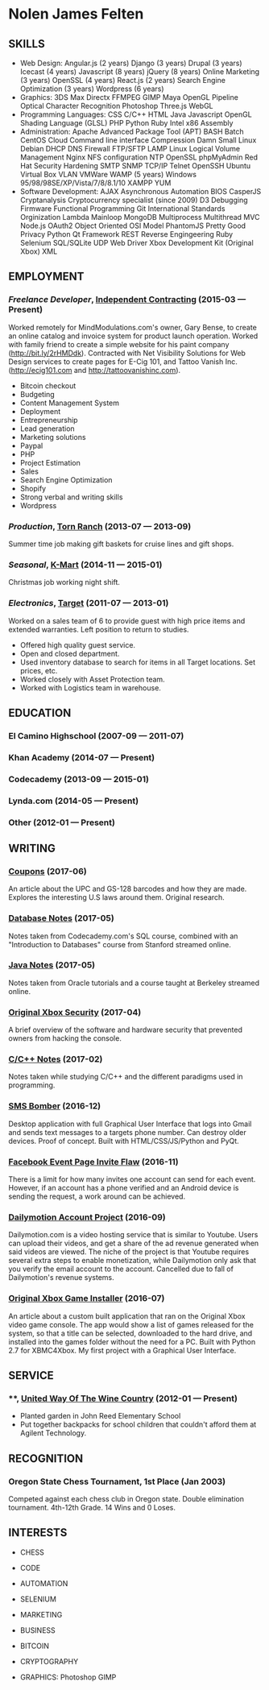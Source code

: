Nolen James Felten
============






## SKILLS

  - Web Design: Angular.js (2 years) Django (3 years) Drupal (3 years) Icecast (4 years) Javascript (8 years) jQuery (8 years) Online Marketing (3 years) OpenSSL (4 years) React.js (2 years) Search Engine Optimization (3 years) Wordpress (6 years) 
  - Graphics: 3DS Max Directx FFMPEG GIMP Maya OpenGL Pipeline Optical Character Recognition Photoshop Three.js WebGL 
  - Programming Languages: CSS C/C++ HTML Java Javascript OpenGL Shading Language (GLSL) PHP Python Ruby Intel x86 Assembly 
  - Administration: Apache Advanced Package Tool (APT) BASH Batch CentOS Cloud Command line interface Compression Damn Small Linux Debian DHCP DNS Firewall FTP/SFTP LAMP Linux Logical Volume Management Nginx NFS configuration NTP OpenSSL phpMyAdmin Red Hat Security Hardening SMTP SNMP TCP/IP Telnet OpenSSH Ubuntu Virtual Box VLAN VMWare WAMP (5 years) Windows 95/98/98SE/XP/Vista/7/8/8.1/10 XAMPP YUM 
  - Software Development: AJAX Asynchronous Automation BIOS CasperJS Cryptanalysis Cryptocurrency specialist (since 2009) D3 Debugging Firmware Functional Programming Git International Standards Orginization Lambda Mainloop MongoDB Multiprocess Multithread MVC Node.js OAuth2 Object Oriented OSI Model PhantomJS Pretty Good Privacy Python Qt Framework REST Reverse Engingeering Ruby Selenium SQL/SQLite UDP Web Driver Xbox Development Kit (Original Xbox) XML 

## EMPLOYMENT

### *Freelance Developer*, [Independent Contracting](http://nolenfelten.github.com/) (2015-03 — Present)

Worked remotely for MindModulations.com's owner, Gary Bense, to create an online catalog and invoice system for product launch operation. Worked with family friend to create a simple website for his paint company (http://bit.ly/2rHMDdk). Contracted with Net Visibility Solutions for Web Design services to create pages for E-Cig 101, and Tattoo Vanish Inc. (http://ecig101.com and http://tattoovanishinc.com).
  - Bitcoin checkout
  - Budgeting
  - Content Management System
  - Deployment
  - Entrepreneurship
  - Lead generation
  - Marketing solutions
  - Paypal
  - PHP
  - Project Estimation
  - Sales
  - Search Engine Optimization
  - Shopify 
  - Strong verbal and writing skills
  - Wordpress

### *Production*, [Torn Ranch](https://www.tornranch.com/) (2013-07 — 2013-09)

Summer time job making gift baskets for cruise lines and gift shops.

### *Seasonal*, [K-Mart](http://www.kmart.com/) (2014-11 — 2015-01)

Christmas job working night shift.

### *Electronics*, [Target](http://www.target.com) (2011-07 — 2013-01)

Worked on a sales team of 6 to provide guest with high price items and extended warranties. Left position to return to studies.
  - Offered high quality guest service.
  - Open and closed department.
  - Used inventory database to search for items in all Target locations. Set prices, etc.
  - Worked closely with Asset Protection team.
  - Worked with Logistics team in warehouse.




## EDUCATION

### El Camino Highschool (2007-09 — 2011-07)



### Khan Academy (2014-07 — Present)



### Codecademy (2013-09 — 2015-01)



### Lynda.com (2014-05 — Present)



### Other (2012-01 — Present)






## WRITING

### [Coupons](http://nolenfelten.github.io/coupon.html) (2017-06)

An article about the UPC and GS-128 barcodes and how they are made. Explores the interesting U.S laws around them. Original research.

### [Database Notes](http://nolenfelten.github.io/database.html) (2017-05)

Notes taken from Codecademy.com's SQL course, combined with an "Introduction to Databases" course from Stanford streamed online.

### [Java Notes](http://nolenfelten.github.io/java.html) (2017-05)

Notes taken from Oracle tutorials and a course taught at Berkeley streamed online.

### [Original Xbox Security](http://nolenfelten.github.io/xbox.html) (2017-04)

A brief overview of the software and hardware security that prevented owners from hacking the console.

### [C/C++ Notes](http://nolenfelten.github.io/cpp.html) (2017-02)

Notes taken while studying C/C++ and the different paradigms used in programming.

### [SMS Bomber](https://github.com/nolenfelten/SMS-Bomb) (2016-12)

Desktop application with full Graphical User Interface that logs into Gmail and sends text messages to a targets phone number. Can destroy older devices. Proof of concept. Built with HTML/CSS/JS/Python and PyQt.

### [Facebook Event Page Invite Flaw](https://github.com/nolenfelten/Facebook-Event-Invite-Flaw-Bot) (2016-11)

There is a limit for how many invites one account can send for each event.  However, if an account has a phone verified and an Android device is sending the request, a work around can be achieved.

### [Dailymotion Account Project](https://github.com/nolenfelten/Dailymotion-Account-Framework) (2016-09)

Dailymotion.com is a video hosting service that is similar to Youtube. Users can upload their videos, and get a share of the ad revenue generated when said videos are viewed. The niche of the project is that Youtube requires several extra steps to enable monetization, while Dailymotion only ask that you verify the email account to the account. Cancelled due to fall of Dailymotion's revenue systems.

### [Original Xbox Game Installer](https://github.com/nolenfelten/Original-Xbox-Game-Installer) (2016-07)

An article about a custom built application that ran on the Original Xbox video game console. The app would show a list of games released for the system, so that a title can be selected, downloaded to the hard drive, and installed into the games folder without the need for a PC. Built with Python 2.7 for XBMC4Xbox. My first project with a Graphical User Interface.



## SERVICE

### **, [United Way Of The Wine Country](https://www.unitedwaywinecountry.org/) (2012-01 — Present)


  - Planted garden in John Reed Elementary School
  - Put together backpacks for school children that couldn't afford them at Agilent Technology.


## RECOGNITION

### Oregon State Chess Tournament, 1st Place (Jan 2003)
Competed against each chess club in Oregon state. Double elimination tournament. 4th-12th Grade. 14 Wins and 0 Loses.




## INTERESTS

- CHESS

- CODE

- AUTOMATION

- SELENIUM

- MARKETING

- BUSINESS

- BITCOIN

- CRYPTOGRAPHY

- GRAPHICS: Photoshop GIMP 


